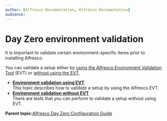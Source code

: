 ```yaml
---
author: [Alfresco Documentation, Alfresco Documentation]
audience: 
---
```


# Day Zero environment validation

It is important to validate certain environment-specific items prior to installing Alfresco.

You can validate a setup either by [using the Alfresco Environment Validation Tool](zeroday-environment-EVT.md) \(EVT\) or [without using the EVT](../tasks/zeroday-environment.md).

-   **[Environment validation using EVT](../concepts/zeroday-environment-EVT.md)**  
This topic describes how to validate a setup by using the Alfresco EVT.
-   **[Environment validation without EVT](../tasks/zeroday-environment.md)**  
There are tests that you can perform to validate a setup without using EVT.

**Parent topic:**[Alfresco Day Zero Configuration Guide](../concepts/zeroday-overview.md)

